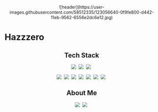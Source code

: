 <p align="center">
![header](https://user-images.githubusercontent.com/58512335/123056640-0f9fe800-d442-11eb-9562-6556e2dc6e12.jpg)
</p>



# Hazzzero
<h2 align="center">Tech Stack</h2>

<p align="center">
  <img src="https://img.shields.io/badge/Python-3766AB?style=flat-square&logo=Python&logoColor=white"/></a>&nbsp
  <img src="https://img.shields.io/badge/Django-092E20?style=flat-square&logo=Django&logoColor=white"/></a>&nbsp
  <img src="https://img.shields.io/badge/MySQL-4479A1?style=flat-square&logo=MySQL&logoColor=white"/></a>&nbsp
 </p>
<p align="center">
  <img src="https://img.shields.io/badge/HTML-E34F26?style=flat-square&logo=HTML&logoColor=white"/></a>&nbsp 
  <img src="https://img.shields.io/badge/CSS3-1572B6?style=flat-square&logo=CSS3&logoColor=white"/></a>&nbsp 
  <img src="https://img.shields.io/badge/Java-007396?style=flat-square&logo=Java&logoColor=white"/></a>&nbsp 
  <img src="https://img.shields.io/badge/JavaScript-F7DF1E?style=flat-square&logo=JavaScript&logoColor=white"/></a>&nbsp
  <img src="https://img.shields.io/badge/C-A8B9CC?style=flat-square&logo=C&logoColor=white"/></a>&nbsp 
  <img src="https://img.shields.io/badge/Ruby-CC342D?style=flat-square&logo=Ruby&logoColor=white"/></a>&nbsp 
  <img src="https://img.shields.io/badge/Slack-4A154B?style=flat-square&logo=Slack&logoColor=white"/></a>&nbsp 
</p>

<h2 align="center">About Me</h2>
<p align="center">
  <a href=https://thedayof-1.tistory.com/"><img src="https://img.shields.io/badge/Tech Blog-A100FF?style=flat-square&logo=Bloglovin&logoColor=white&link=thedayof-1.tistory.com"/></a>&nbsp
    <a href=https://https://www.instagram.com/hazzzzzzzero//"><img src="https://img.shields.io/badge/Instagram-E4405F?style=flat-square&logo=Instagram&logoColor=white&link=https://www.instagram.com/hazzzzzzzero/"/></a>&nbsp
</p>
